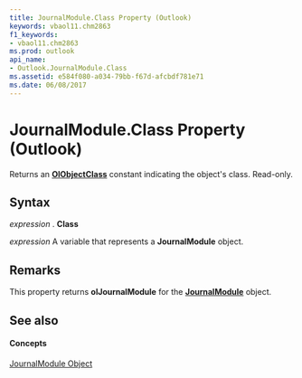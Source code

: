```yaml
---
title: JournalModule.Class Property (Outlook)
keywords: vbaol11.chm2863
f1_keywords:
- vbaol11.chm2863
ms.prod: outlook
api_name:
- Outlook.JournalModule.Class
ms.assetid: e584f080-a034-79bb-f67d-afcbdf781e71
ms.date: 06/08/2017
---
```



# JournalModule.Class Property (Outlook)

Returns an  **[OlObjectClass](Outlook.OlObjectClass.md)** constant indicating the object's class. Read-only.


## Syntax

 _expression_ . **Class**

 _expression_ A variable that represents a **JournalModule** object.


## Remarks

This property returns  **olJournalModule** for the **[JournalModule](Outlook.JournalModule.md)** object.


## See also


#### Concepts


[JournalModule Object](Outlook.JournalModule.md)

